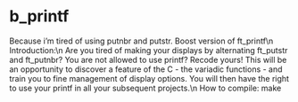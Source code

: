 # b_printf
Because i’m tired of using putnbr and putstr.
Boost version of ft_printf\n
Introduction:\n
Are you tired of making your displays by alternating ft_putstr and ft_putnbr? You are not allowed to use printf? Recode yours! This will be an opportunity to discover a feature of the C - the variadic functions - and train you to fine management of display options. You will then have the right to use your printf in all your subsequent projects.\n
How to compile:
make
